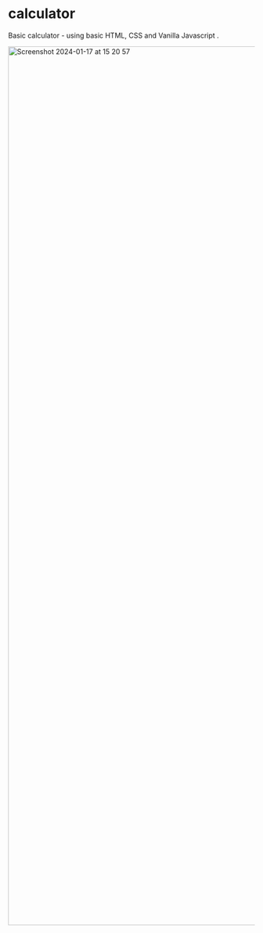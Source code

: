 # calculator
Basic calculator - using basic HTML, CSS and Vanilla Javascript .


<img width="1792" alt="Screenshot 2024-01-17 at 15 20 57" src="https://github.com/danandersondeveloper/calculator/assets/156898947/c4873669-c496-401f-ba5e-3feee0bea8d1">

